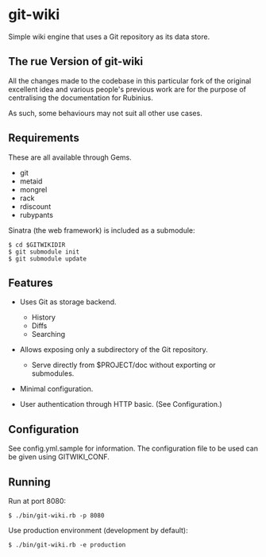  git-wiki
==========

Simple wiki engine that uses a Git repository as its data store.


 The rue Version of git-wiki
-----------------------------

All the changes made to the codebase in this particular fork of
the original excellent idea and various people's previous work
are for the purpose of centralising the documentation for Rubinius.

As such, some behaviours may not suit all other use cases.


 Requirements
--------------

These are all available through Gems.

- git
- metaid
- mongrel
- rack
- rdiscount
- rubypants

Sinatra (the web framework) is included as a submodule:

    $ cd $GITWIKIDIR
    $ git submodule init
    $ git submodule update


 Features
----------

- Uses Git as storage backend.
  - History
  - Diffs
  - Searching

- Allows exposing only a subdirectory of the Git repository.
  - Serve directly from $PROJECT/doc without exporting or submodules.

- Minimal configuration.

- User authentication through HTTP basic. (See Configuration.)


 Configuration
---------------

See config.yml.sample for information. The configuration
file to be used can be given using GITWIKI_CONF.


 Running
---------

Run at port 8080:

    $ ./bin/git-wiki.rb -p 8080

Use production environment (development by default):

    $ ./bin/git-wiki.rb -e production



